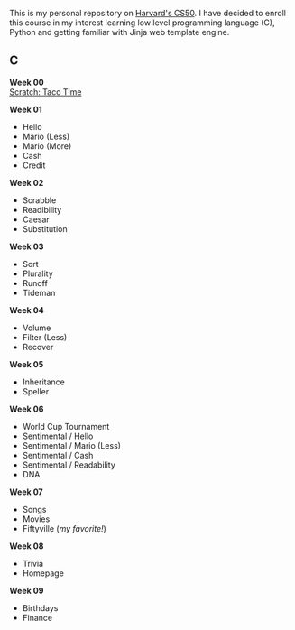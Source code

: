 This is my personal repository on <a href="https://pll.harvard.edu/course/cs50-introduction-computer-science?delta=0">Harvard's CS50</a>. I have decided to enroll this course in my interest learning low level programming language (C), Python and getting familiar with Jinja web template engine.

<h2>C</h2>

<strong>Week 00</strong><br />
<a href="week_00/Taco_Time.sb3">Scratch: Taco Time</a>

<strong>Week 01</strong><br />

- Hello
- Mario (Less)
- Mario (More)
- Cash
- Credit

<strong>Week 02</strong><br />

- Scrabble
- Readibility
- Caesar
- Substitution

<strong>Week 03</strong><br />

- Sort
- Plurality
- Runoff
- Tideman

<strong>Week 04</strong><br />

- Volume
- Filter (Less)
- Recover

<strong>Week 05</strong><br />

- Inheritance
- Speller

<strong>Week 06</strong><br />

- World Cup Tournament
- Sentimental / Hello
- Sentimental / Mario (Less)
- Sentimental / Cash
- Sentimental / Readability
- DNA

<strong>Week 07</strong><br />

- Songs
- Movies
- Fiftyville (_my favorite!_)

<strong>Week 08</strong><br />

- Trivia
- Homepage

<strong>Week 09</strong><br />

- Birthdays
- Finance
